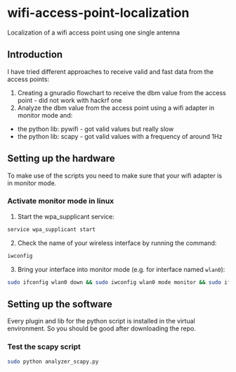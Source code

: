 # wifi-access-point-localization
Localization of a wifi access point using one single antenna

## Introduction
I have tried different approaches to receive valid and fast data from the access points:

1. Creating a gnuradio flowchart to receive the dbm value from the access point - did not work with hackrf one
2. Analyze the dbm value from the access point using a wifi adapter in monitor mode and:
- the python lib: pywifi - got valid values but really slow
- the python lib: scapy - got valid values with a frequency of around 1Hz


## Setting up the hardware
To make use of the scripts you need to make sure that your wifi adapter is in monitor mode.

### Activate monitor mode in linux
1. Start the wpa_supplicant service:
``` zsh
service wpa_supplicant start
```
2. Check the name of your wireless interface by running the command:
``` zsh
iwconfig
```
3. Bring your interface into monitor mode (e.g. for interface named `wlan0`):
``` zsh
sudo ifconfig wlan0 down && sudo iwconfig wlan0 mode monitor && sudo ifconfig wlan0 up
```

## Setting up the software
Every plugin and lib for the python script is installed in the virtual environment.
So you should be good after downloading the repo.

### Test the scapy script
``` zsh
sudo python analyzer_scapy.py
```
